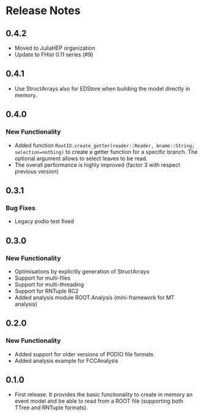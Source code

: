 
# Release Notes

## 0.4.2
- Moved to JuliaHEP organization
- Update to FHist 0.11 series (#9)

## 0.4.1
- Use StructArrays also for EDStore when building the model directly in memory.

## 0.4.0
### New Functionality
- Added function `RootIO.create_getter(reader::Reader, bname::String; selection=nothing)` to create a getter function for a specific branch.
  The optional argument allows to select leaves to be read.
- The overall performance is highly improved (factor 3 with respect previous version)

## 0.3.1
### Bug Fixes
- Legacy podio test fixed

## 0.3.0
### New Functionality
- Optimisations by explicitly generation of StructArrays
- Support for multi-files
- Support for multi-threading
- Support for RNTuple RC2
- Added analysis module ROOT.Analysis (mini-framework for MT analysis)

## 0.2.0
### New Functionality
- Added support for older versions of PODIO file formats
- Added analysis example for FCCAnalysis

## 0.1.0
- First release. It provides the basic functionality to create in memory an event model and be able to read from a ROOT file (supporting both TTree and RNTuple formats).
